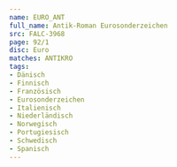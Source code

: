 ```yaml
---
name: EURO_ANT
full_name: Antik-Roman Eurosonderzeichen
src: FALC-3968
page: 92/1
disc: Euro
matches: ANTIKRO
tags:
- Dänisch
- Finnisch
- Französisch
- Eurosonderzeichen
- Italienisch
- Niederländisch
- Norwegisch
- Portugiesisch
- Schwedisch
- Spanisch
---
```

